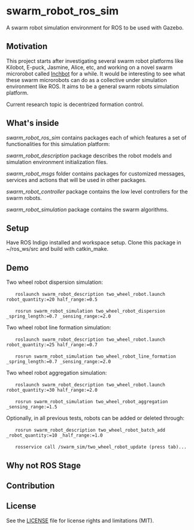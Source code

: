 # swarm_robot_ros_sim
A swarm robot simulation environment for ROS to be used with Gazebo.

## Motivation
This project starts after investigating several swarm robot platforms like Kilobot, E-puck, Jasmine, Alice, etc, and working on a novel swarm microrobot called [Inchbot](http://www.case.edu/mae/robotics/#modular) for a while. It would be interesting to see what these swarm microrobots can do as a collective under simulation environment like ROS. It aims to be a general swarm robots simulation platform.

Current research topic is decentrized formation control.

## What's inside
*swarm_robot_ros_sim* contains packages each of which features a set of functionalities for this simulation platform:

*swarm_robot_description* package describes the robot models and simulation environment initialization files.

*swarm_robot_msgs* folder contains packages for customized messages, services and actions that will be used in other packages.

*swarm_robot_controller* package contains the low level controllers for the swarm robots.

*swarm_robot_simulation* package contains the swarm algorithms.

## Setup
Have ROS Indigo installed and workspace setup. Clone this package in ~/ros_ws/src and build with catkin_make.

## Demo
Two wheel robot dispersion simulation:

&nbsp;&nbsp;&nbsp;&nbsp;&nbsp;&nbsp;`roslaunch swarm_robot_description two_wheel_robot.launch robot_quantity:=20 half_range:=0.5`

&nbsp;&nbsp;&nbsp;&nbsp;&nbsp;&nbsp;`rosrun swarm_robot_simulation two_wheel_robot_dispersion _spring_length:=0.7 _sensing_range:=2.0`

Two wheel robot line formation simulation:

&nbsp;&nbsp;&nbsp;&nbsp;&nbsp;&nbsp;`roslaunch swarm_robot_description two_wheel_robot.launch robot_quantity:=25 half_range:=0.7`

&nbsp;&nbsp;&nbsp;&nbsp;&nbsp;&nbsp;`rosrun swarm_robot_simulation two_wheel_robot_line_formation _spring_length:=0.7 _sensing_range:=2.0`

Two wheel robot aggregation simulation:

&nbsp;&nbsp;&nbsp;&nbsp;&nbsp;&nbsp;`roslaunch swarm_robot_description two_wheel_robot.launch robot_quantity:=30 half_range:=2.0`

&nbsp;&nbsp;&nbsp;&nbsp;&nbsp;&nbsp;`rosrun swarm_robot_simulation two_wheel_robot_aggregation _sensing_range:=1.5`

Optionally, in all previous tests, robots can be added or deleted through:

&nbsp;&nbsp;&nbsp;&nbsp;&nbsp;&nbsp;`rosrun swarm_robot_description two_wheel_robot_batch_add _robot_quantity:=10 _half_range:=1.0`

&nbsp;&nbsp;&nbsp;&nbsp;&nbsp;&nbsp;`rosservice call /swarm_sim/two_wheel_robot_update (press tab)...`

## Why not ROS Stage

## Contribution

## License
See the [LICENSE](LICENSE.md) file for license rights and limitations (MIT).

